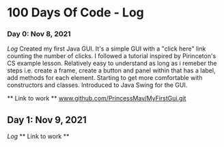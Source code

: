 # 100 Days Of Code - Log

### Day 0: Nov 8, 2021
*Log* Created my first Java GUI. It's a simple GUI with a "click here" link counting the number of clicks. I followed a tutorial inspired by Pirinceton's CS example lesson. Relatively easy to understand as long as i remeber the steps i.e. create a frame, create a button and panel within that has a label, add methods for each element. Starting to get more comfortable with constructors and classes. Introduced to Java Swing for the GUI.

** Link to work **
www.github.com/PrincessMav/MyFirstGui.git 

## Day 1: Nov 9, 2021
*Log* 
** Link to work ** 

